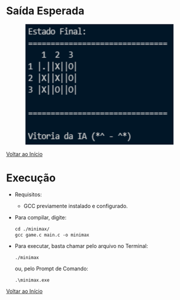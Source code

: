 # Saída Esperada
<p align="center">
    <img width="400" height="325" src="https://github.com/paodealho404/ai/blob/main/minimax/saida.png">
  </p>

[Voltar ao Início](https://github.com/paodealho404/ai/)
# Execução
  - Requisitos:
    - GCC previamente instalado e configurado.
  - Para compilar, digite:
  
        cd ./minimax/
        gcc game.c main.c -o minimax
  - Para executar, basta chamar pelo arquivo no Terminal:
  
        ./minimax
    ou, pelo Prompt de Comando:

        .\minimax.exe

[Voltar ao Início](https://github.com/paodealho404/ai/)
